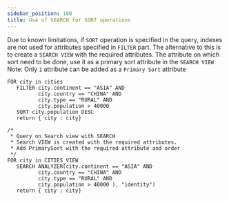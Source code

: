```yaml
---
sidebar_position: 100
title: Use of SEARCH for SORT operations
---
```


Due to known limitations, if `SORT` operation is specified in the query, indexes are not used for attributes specified in `FILTER` part. The alternative to this is to create a `SEARCH VIEW` with the required attributes. The attribute on which sort need to be done, use it as a primary sort attribute in the `SEARCH VIEW` 
Note: Only `1` attribute can be added as a `Primary Sort` attribute
```
FOR city in cities
   FILTER city.continent == "ASIA" AND
          city.country == "CHINA" AND
          city.type == "RURAL" AND
          city.population > 40000
   SORT city.population DESC     
   return { city : city}

/* 
 * Query on Search view with SEARCH 
 * Search VIEW is created with the required attributes.
 * Add PrimarySort with the required attribute and order
 */
FOR city in CITIES_VIEW
   SEARCH ANALYZER(city.continent == "ASIA" AND
          city.country == "CHINA" AND
          city.type == "RURAL" AND
          city.population > 40000 ), "identity")
   return { city : city}
```